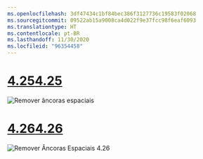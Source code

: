 ```yaml
---
ms.openlocfilehash: 3df47434c1bf84bec386f3127736c19583f02068
ms.sourcegitcommit: 09522ab15a9008ca4d022f9e37fcc98f6eaf6093
ms.translationtype: HT
ms.contentlocale: pt-BR
ms.lasthandoff: 11/30/2020
ms.locfileid: "96354458"
---
```

# <a name="425"></a>[<span data-ttu-id="9677c-101">4.25</span><span class="sxs-lookup"><span data-stu-id="9677c-101">4.25</span></span>](#tab/425)

![Remover âncoras espaciais](../images/unreal-spatialanchors-remove.PNG)

# <a name="426"></a>[<span data-ttu-id="9677c-103">4.26</span><span class="sxs-lookup"><span data-stu-id="9677c-103">4.26</span></span>](#tab/426)

![Remover Âncoras Espaciais 4.26](../images/local-spatial-anchors-img-04.png)